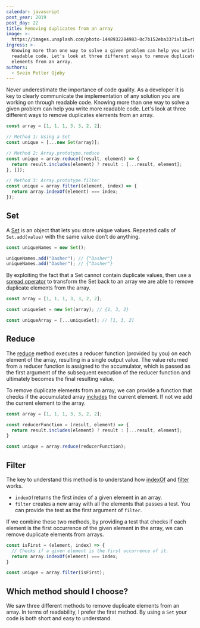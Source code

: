 ```yaml
---
calendar: javascript
post_year: 2019
post_day: 22
title: Removing duplicates from an array
image: >-
  https://images.unsplash.com/photo-1448932284983-0c7b152eba33?ixlib=rb-1.2.1&ixid=eyJhcHBfaWQiOjEyMDd9&auto=format&fit=crop&w=1240&q=80
ingress: >-
  Knowing more than one way to solve a given problem can help you write more
  readable code. Let's look at three different ways to remove duplicates
  elements from an array.
authors:
  - Svein Petter Gjøby
---
```

Never underestimate the importance of code quality. As a developer it is key to clearly communicate the implementation of any solution you are working on through readable code. Knowing more than one way to solve a given problem can help you write more readable code. Let's look at three different ways to remove duplicates elements from an array.

```js
const array = [1, 1, 1, 3, 3, 2, 2];

// Method 1: Using a Set
const unique = [...new Set(array)];

// Method 2: Array.prototype.reduce
const unique = array.reduce((result, element) => {
  return result.includes(element) ? result : [...result, element];
}, []);

// Method 3: Array.prototype.filter
const unique = array.filter((element, index) => {
  return array.indexOf(element) === index;
});
```

## Set

A [Set](https://developer.mozilla.org/en-US/docs/Web/JavaScript/Reference/Global_Objects/Set) is an object that lets you store unique values. Repeated calls of `Set.add(value)` with the same value don’t do anything.

```js
const uniqueNames = new Set();

uniqueNames.add("Dasher"); // {"Dasher"}
uniqueNames.add("Dasher"); // {"Dasher"}
```

By exploiting the fact that a Set cannot contain duplicate values, then use a [spread operator](https://developer.mozilla.org/en-US/docs/Web/JavaScript/Reference/Operators/Spread_syntax) to transform the Set back to an array we are able to remove duplicate elements from the array. 

```js
const array = [1, 1, 1, 3, 3, 2, 2];

const uniqueSet = new Set(array); // {1, 3, 2}

const uniqueArray = [...uniqueSet]; // [1, 3, 2]
```

## Reduce

The [reduce](https://developer.mozilla.org/en-US/docs/Web/JavaScript/Reference/Global_Objects/Array/Reduce) method executes a reducer function (provided by you) on each element of the array, resulting in a single output value. The value returned from a reducer function is assigned to the accumulator, which is passed as the first argument of the subsequent execution of the reducer function and ultimately becomes the final resulting value.


To remove duplicate elements from an array, we can provide a function that checks if the accumulated array [includes](https://developer.mozilla.org/en-US/docs/Web/JavaScript/Reference/Global_Objects/Array/includes) the current element. If not we add the current element to the array. 

```js
const array = [1, 1, 1, 3, 3, 2, 2];

const reducerFunction = (result, element) => {
  return result.includes(element) ? result : [...result, element];
}

const unique = array.reduce(reducerFunction);
```

## Filter

The key to understand this method is to understand how [indexOf](https://developer.mozilla.org/en-US/docs/Web/JavaScript/Reference/Global_Objects/Array/indexOf) and [filter](https://developer.mozilla.org/en-US/docs/Web/JavaScript/Reference/Global_Objects/Array/filter) works.

- `indexOf`returns the first index of a given element in an array. 
- `filter` creates a new array with all the elements that passes a test. You can provide the test as the first argument of `filter`.

If we combine these two methods, by providing a test that checks if each element is the first occurrence of the given element in the array, we can remove duplicate elements from arrays. 

```js 
const isFirst = (element, index) => {
  // Checks if a given element is the first occurrence of it.
  return array.indexOf(element) === index;
}

const unique = array.filter(isFirst);
```

## Which method should I choose?

We saw three different methods to remove duplicate elements from an array. In terms of readability, I prefer the first method. By using a `Set` your code is both short and easy to understand. 
